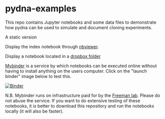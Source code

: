# pydna-examples
This repo contains Jupyter notebooks and some data files to 
demonstrate how pydna can be used to simulate and document 
cloning experiments.

A static version 

Display the index notebook through [nbviewer](http://nbviewer.jupyter.org/github/BjornFJohansson/pydna-examples/blob/master/index.ipynb).

Display a notebook located in a [dropbox folder](http://nbviewer.ipython.org/urls/dl.dropboxusercontent.com/u/1263722/served_from_dropbox.ipynb
)

[Mybinder](http://mybinder.org/) is a service by which notebooks can be executed online without
 having to install anything on the users computer. Click on the "launch binder" image below to test this.
 

[![Binder](http://mybinder.org/badge.svg)](http://mybinder.org:/repo/bjornfjohansson/pydna-examples)


 N.B. Mybinder runs on infrastructure paid for by the [Freeman lab](https://www.janelia.org/our-research/former-labs/freeman-lab).
Please do not abuse the service. If you want to do extensive testing of these notebooks, it is better to download this repository 
and run the notebooks locally (it will also be faster). 

